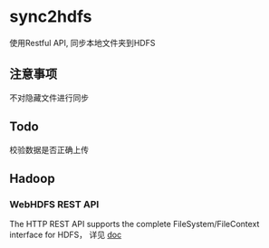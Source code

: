 # sync2hdfs
使用Restful API, 同步本地文件夹到HDFS

## 注意事项
不对隐藏文件进行同步

## Todo
校验数据是否正确上传

## Hadoop 
### WebHDFS REST API
The HTTP REST API supports the complete FileSystem/FileContext interface for HDFS， 详见
[doc](http://hadoop.apache.org/docs/r2.7.2/hadoop-project-dist/hadoop-hdfs/WebHDFS.html)

